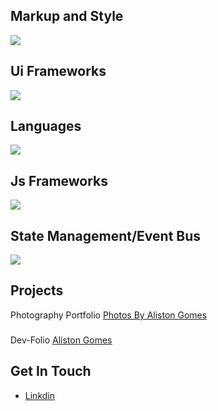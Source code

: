 ## Markup and Style
<p align="start">
  <a href="https://skillicons.dev">
    <img src="https://skillicons.dev/icons?i=html,css" />
  </a>
</p>

## Ui Frameworks
<p align="start">
  <a href="https://skillicons.dev">
    <img src="https://skillicons.dev/icons?i=tailwind,materialui,vuetify" />
  </a>
</p>

## Languages
  <p align="start">    
  <a href="https://skillicons.dev">
    <img src="https://skillicons.dev/icons?i=js,py" />
  </a>
  </p>
  
## Js Frameworks
  <p align="start">    
  <a href="https://skillicons.dev">
    <img src="https://skillicons.dev/icons?i=react,vue,express" />
  </a>
  </p>

## State Management/Event Bus
<p align="start">
  <a href="https://skillicons.dev">
    <img src="https://skillicons.dev/icons?i=pinia" />
  </a>
</p>

## Projects
Photography Portfolio
[Photos By Aliston Gomes](https://photos-by-aliston-gomes.vercel.app)
###
Dev-Folio
[Aliston Gomes](https://aliston-gomes-dev.vercel.app)
###
## Get In Touch
- [Linkdin](https://www.linkedin.com/in/aliston-inas-gomes-637787230utm_source=share&utm_campaign=share_via&utm_content=profile&utm_medium=ios_app)


